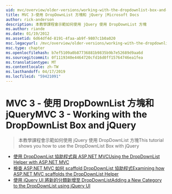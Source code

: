 ```yaml
---
uid: mvc/overview/older-versions/working-with-the-dropdownlist-box-and-jquery/index
title: MVC 3-使用 DropDownList 方塊和 jQuery |Microsoft Docs
author: rick-anderson
description: 本教學課程會示範如何使用 jQuery 使用 DropDownList 方塊
ms.author: riande
ms.date: 01/19/2012
ms.assetid: 6d64df4d-8191-4faa-ab9f-9807c1b0a020
msc.legacyurl: /mvc/overview/older-versions/working-with-the-dropdownlist-box-and-jquery
msc.type: chapter
ms.openlocfilehash: b7ef5109a0b87736881b9835b9b7e52689d9aa6d
ms.sourcegitcommit: 0f1119340e4464720cfd16d0ff15764746ea1fea
ms.translationtype: MT
ms.contentlocale: zh-TW
ms.lasthandoff: 04/17/2019
ms.locfileid: "59421091"
---
```

# <a name="mvc-3---working-with-the-dropdownlist-box-and-jquery"></a><span data-ttu-id="13b1d-103">MVC 3 - 使用 DropDownList 方塊和 jQuery</span><span class="sxs-lookup"><span data-stu-id="13b1d-103">MVC 3 - Working with the DropDownList Box and jQuery</span></span>

> <span data-ttu-id="13b1d-104">本教學課程會示範如何使用 jQuery 使用 DropDownList 方塊</span><span class="sxs-lookup"><span data-stu-id="13b1d-104">This tutorial shows you how to use the DropDownList Box with jQuery</span></span>


- [<span data-ttu-id="13b1d-105">使用 DropDownList 協助程式與 ASP.NET MVC</span><span class="sxs-lookup"><span data-stu-id="13b1d-105">Using the DropDownList Helper with ASP.NET MVC</span></span>](using-the-dropdownlist-helper-with-aspnet-mvc.md)
- [<span data-ttu-id="13b1d-106">檢查 ASP.NET MVC 如何 scaffold DropDownList 協助程式</span><span class="sxs-lookup"><span data-stu-id="13b1d-106">Examining how ASP.NET MVC scaffolds the DropDownList Helper</span></span>](examining-how-aspnet-mvc-scaffolds-the-dropdownlist-helper.md)
- [<span data-ttu-id="13b1d-107">使用 jQuery UI 將新的分類新增至 DropDownList</span><span class="sxs-lookup"><span data-stu-id="13b1d-107">Adding a New Category to the DropDownList using jQuery UI</span></span>](adding-a-new-category-to-the-dropdownlist-using-jquery-ui.md)
